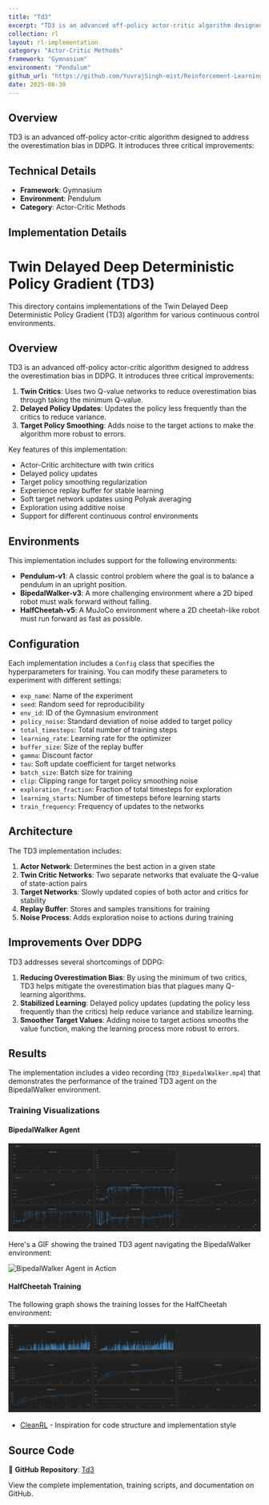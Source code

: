 ```yaml
---
title: "Td3"
excerpt: "TD3 is an advanced off-policy actor-critic algorithm designed to address the overestimation bias in DDPG. It introduces three critical improvements:"
collection: rl
layout: rl-implementation
category: "Actor-Critic Methods"
framework: "Gymnasium"
environment: "Pendulum"
github_url: "https://github.com/YuvrajSingh-mist/Reinforcement-Learning/tree/master/TD3"
date: 2025-06-30
---
```


## Overview
TD3 is an advanced off-policy actor-critic algorithm designed to address the overestimation bias in DDPG. It introduces three critical improvements:

## Technical Details
- **Framework**: Gymnasium
- **Environment**: Pendulum
- **Category**: Actor-Critic Methods

## Implementation Details

# Twin Delayed Deep Deterministic Policy Gradient (TD3)

This directory contains implementations of the Twin Delayed Deep Deterministic Policy Gradient (TD3) algorithm for various continuous control environments.

## Overview

TD3 is an advanced off-policy actor-critic algorithm designed to address the overestimation bias in DDPG. It introduces three critical improvements:

1. **Twin Critics**: Uses two Q-value networks to reduce overestimation bias through taking the minimum Q-value.
2. **Delayed Policy Updates**: Updates the policy less frequently than the critics to reduce variance.
3. **Target Policy Smoothing**: Adds noise to the target actions to make the algorithm more robust to errors.

Key features of this implementation:
- Actor-Critic architecture with twin critics
- Delayed policy updates
- Target policy smoothing regularization
- Experience replay buffer for stable learning
- Soft target network updates using Polyak averaging
- Exploration using additive noise
- Support for different continuous control environments

## Environments

This implementation includes support for the following environments:
- **Pendulum-v1**: A classic control problem where the goal is to balance a pendulum in an upright position.
- **BipedalWalker-v3**: A more challenging environment where a 2D biped robot must walk forward without falling.
- **HalfCheetah-v5**: A MuJoCo environment where a 2D cheetah-like robot must run forward as fast as possible.


## Configuration

Each implementation includes a `Config` class that specifies the hyperparameters for training. You can modify these parameters to experiment with different settings:

- `exp_name`: Name of the experiment
- `seed`: Random seed for reproducibility
- `env_id`: ID of the Gymnasium environment
- `policy_noise`: Standard deviation of noise added to target policy
- `total_timesteps`: Total number of training steps
- `learning_rate`: Learning rate for the optimizer
- `buffer_size`: Size of the replay buffer
- `gamma`: Discount factor
- `tau`: Soft update coefficient for target networks
- `batch_size`: Batch size for training
- `clip`: Clipping range for target policy smoothing noise
- `exploration_fraction`: Fraction of total timesteps for exploration
- `learning_starts`: Number of timesteps before learning starts
- `train_frequency`: Frequency of updates to the networks

## Architecture

The TD3 implementation includes:

1. **Actor Network**: Determines the best action in a given state
2. **Twin Critic Networks**: Two separate networks that evaluate the Q-value of state-action pairs
3. **Target Networks**: Slowly updated copies of both actor and critics for stability
4. **Replay Buffer**: Stores and samples transitions for training
5. **Noise Process**: Adds exploration noise to actions during training

## Improvements Over DDPG

TD3 addresses several shortcomings of DDPG:

1. **Reducing Overestimation Bias**: By using the minimum of two critics, TD3 helps mitigate the overestimation bias that plagues many Q-learning algorithms.
2. **Stabilized Learning**: Delayed policy updates (updating the policy less frequently than the critics) help reduce variance and stabilize learning.
3. **Smoother Target Values**: Adding noise to target actions smooths the value function, making the learning process more robust to errors.

## Results

The implementation includes a video recording (`TD3_BipedalWalker.mp4`) that demonstrates the performance of the trained TD3 agent on the BipedalWalker environment.

### Training Visualizations

#### BipedalWalker Agent

![BipedalWalker Performance](https://raw.githubusercontent.com/YuvrajSingh-mist/Reinforcement-Learning/master/TD3/images/BiPedal.png)

Here's a GIF showing the trained TD3 agent navigating the BipedalWalker environment:

![BipedalWalker Agent in Action](https://raw.githubusercontent.com/YuvrajSingh-mist/Reinforcement-Learning/master/TD3/images/output_bipedal_walker.gif)

#### HalfCheetah Training

The following graph shows the training losses for the HalfCheetah environment:

![HalfCheetah Training Loss](https://raw.githubusercontent.com/YuvrajSingh-mist/Reinforcement-Learning/master/TD3/images/lossHalfCheetah.png)


- [CleanRL](https://github.com/vwxyzjn/cleanrl) - Inspiration for code structure and implementation style

## Source Code
📁 **GitHub Repository**: [Td3](https://github.com/YuvrajSingh-mist/Reinforcement-Learning/tree/master/TD3)

View the complete implementation, training scripts, and documentation on GitHub.
